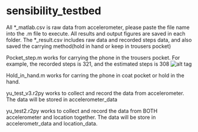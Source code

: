 # sensibility_testbed

All *_matlab.csv is raw data from accelerometer, please paste the file name into the .m file to execute. All results and output figures are saved in each folder. The *_result.csv includes raw data and recorded steps data, and also saved the carrying method(hold in hand or keep in trousers pocket)

Pocket_step.m works for carrying the phone in the trousers pocket.
For example, the recorded steps is 321, and the estimated steps is 308
![alt tag](https://github.com/yh570/sensibility_testbed/blob/master/1_25_19_50_result/figure7.png)

Hold_in_hand.m works for carring the phone in coat pocket or hold in the hand.

yu_test_v3.r2py works to collect and record the data from accelerometer. The data will be stored in accelerometer_data

yu_test2.r2py works to collect and record the data from BOTH accelerometer and location together. The data will be store in accelerometr_data and location_data.

